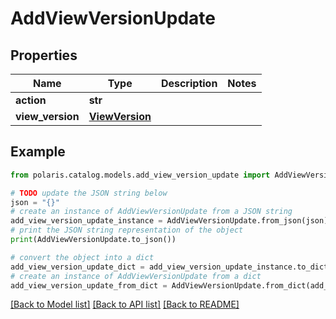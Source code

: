 <!--

 Copyright (c) 2024 Snowflake Computing Inc.
 
 Licensed under the Apache License, Version 2.0 (the "License");
 you may not use this file except in compliance with the License.
 You may obtain a copy of the License at
 
      http://www.apache.org/licenses/LICENSE-2.0
 
 Unless required by applicable law or agreed to in writing, software
 distributed under the License is distributed on an "AS IS" BASIS,
 WITHOUT WARRANTIES OR CONDITIONS OF ANY KIND, either express or implied.
 See the License for the specific language governing permissions and
 limitations under the License.

-->
# AddViewVersionUpdate

## Properties

Name | Type | Description | Notes
------------ | ------------- | ------------- | -------------
**action** | **str** |  | 
**view_version** | [**ViewVersion**](ViewVersion.md) |  | 

## Example

```python
from polaris.catalog.models.add_view_version_update import AddViewVersionUpdate

# TODO update the JSON string below
json = "{}"
# create an instance of AddViewVersionUpdate from a JSON string
add_view_version_update_instance = AddViewVersionUpdate.from_json(json)
# print the JSON string representation of the object
print(AddViewVersionUpdate.to_json())

# convert the object into a dict
add_view_version_update_dict = add_view_version_update_instance.to_dict()
# create an instance of AddViewVersionUpdate from a dict
add_view_version_update_from_dict = AddViewVersionUpdate.from_dict(add_view_version_update_dict)
```
[[Back to Model list]](../README.md#documentation-for-models) [[Back to API list]](../README.md#documentation-for-api-endpoints) [[Back to README]](../README.md)



